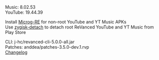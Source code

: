 Music: 8.02.53  
YouTube: 19.44.39  

Install [Microg-RE](https://github.com/WSTxda/MicroG-RE/releases/latest) for non-root YouTube and YT Music APKs  
Use [zygisk-detach](https://github.com/j-hc/zygisk-detach) to detach root ReVanced YouTube and YT Music from Play Store
  
CLI: j-hc/revanced-cli-5.0.0-all.jar  
Patches: anddea/patches-3.5.0-dev.1.rvp  
[Changelog](https://github.com/anddea/revanced-patches/releases/tag/v3.5.0-dev.1)  
